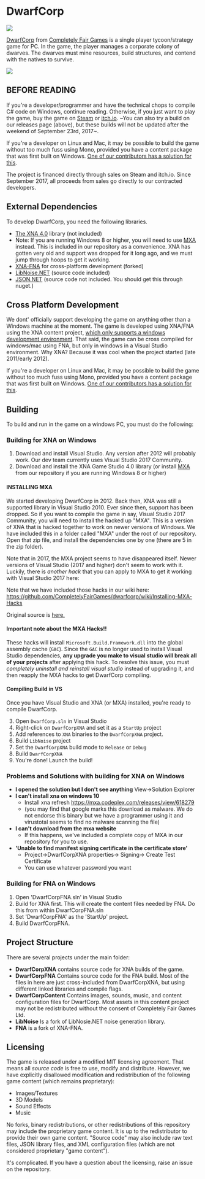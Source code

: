 # DwarfCorp

![](https://github.com/CompletelyFairGames/dwarfcorp/blob/master/DwarfCorp/DwarfCorpContent/Logos/gamelogo.png)

[DwarfCorp](www.dwarfcorp.com) from [Completely Fair Games](www.completelyfairgames.com) is a single player tycoon/strategy game for PC. In the game, the player manages a corporate colony of dwarves. The dwarves must mine resources, build structures, and contend with the natives to survive.

![](https://user-images.githubusercontent.com/241184/46921044-8a8f8000-cfc4-11e8-92bf-5431b3e41d3d.gif)

## BEFORE READING
If you're a developer/programmer and have the technical chops to compile C# code on Windows, continue reading. Otherwise, if you just want to play the game, buy the game on [Steam](http://store.steampowered.com/app/252390/DwarfCorp/?beta=0) or [itch.io](https://completelyfairgames.itch.io/dwarfcorp). ~You can also try a build on our releases page (above), but these builds will not be updated after the weekend of September 23rd, 2017~.

If you're a developer on Linux and Mac, it may be possible to build the game without too much fuss using Mono, provided you have a content package that was first built on Windows. [One of our contributors has a solution for this](https://github.com/CompletelyFairGames/dwarfcorp/issues/856).

The project is financed directly through sales on Steam and itch.io. Since September 2017, all proceeds from sales go directly to our contracted developers.

## External Dependencies
To develop DwarfCorp, you need the following libraries.

* [The XNA 4.0](https://www.microsoft.com/en-us/download/details.aspx?id=23714) library (not included)
* Note: If you are running Windows 8 or higher, you will need to use [MXA](https://github.com/CompletelyFairGames/dwarfcorp/wiki/Installing-MXA-Hacks) instead. This is included in our repository as a convenience. XNA has gotten very old and support was dropped for it long ago, and we must jump through hoops to get it working.
* [XNA-FNA](https://github.com/FNA-XNA/FNA) for cross-platform development (forked)
* [LibNoise.NET](https://libnoisedotnet.codeplex.com/) (source code included)
* [JSON.NET](https://github.com/JamesNK/Newtonsoft.Json) (source code not included. You should get this through nuget.)

## Cross Platform Development
We dont' officially support developing the game on anything other than a Windows machine at the moment. The game is developed using XNA/FNA using the XNA content project, [which only supports a windows development environment](https://github.com/FNA-XNA/FNA/issues/126). That said, the game can be cross compiled for windows/mac using FNA, but only in windows in a Visual Studio environment. Why XNA? Because it was cool when the project started (late 2011/early 2012).

If you're a developer on Linux and Mac, it may be possible to build the game without too much fuss using Mono, provided you have a content package that was first built on Windows. [One of our contributors has a solution for this](https://github.com/CompletelyFairGames/dwarfcorp/issues/856).

## Building

To build and run in the game on a windows PC, you must do the following:

### Building for XNA on Windows
1. Download and install Visual Studio. Any version after 2012 will probably work. Our dev team currently uses Visual Studio 2017 Community.
2. Download and install the XNA Game Studio 4.0 library (or install [MXA](https://github.com/CompletelyFairGames/dwarfcorp/wiki/Installing-MXA-Hacks) from our repository if you are running Windows 8 or higher)

#### INSTALLING MXA ####
We started developing DwarfCorp in 2012. Back then, XNA was still a supported library in Visual Studio 2010. Ever since then, support has been dropped. So if you want to compile the game in say, Visual Studio 2017 Community, you will need to install the hacked up "MXA". This is a version of XNA that is hacked together to work on newer versions of Windows. We have included this in a folder called "MXA" under the root of our repository. Open that zip file, and install the dependencies one by one (there are 5 in the zip folder).

Note that in 2017, the MXA project seems to have disappeared itself. Newer versions of Visual Studio (2017 and higher) don't seem to work with it. Luckily, there is *another hack* that you can apply to MXA to get it working with Visual Studio 2017 here:

Note that we have included those hacks in our wiki here: https://github.com/CompletelyFairGames/dwarfcorp/wiki/Installing-MXA-Hacks

Original source is [here.](https://gist.github.com/roy-t/2f089414078bf7218350e8c847951255)

#### Important note about the MXA Hacks!! ####
These hacks will install `Microsoft.Build.Framework.dll` into the global assembly cache (`GAC`). Since the `GAC` is no longer used to install Visual Studio dependencies, **any upgrade you make to visual studio will break all of your projects** after applying this hack. To resolve this issue, you must *completely uninstall and reinstall visual studio* instead of upgrading it, and then reapply the MXA hacks to get DwarfCorp compiling.

#### Compiling Build in VS ####
Once you have Visual Studio and XNA (or MXA) installed, you're ready to compile DwarfCorp.

3. Open `DwarfCorp.sln` in Visual Studio
4. Right-click on `DwarfCorpXNA` and set it as a `StartUp` project
5. Add references to `XNA` binaries to the `DwarfCorpXNA` project. 
6. Build `LibNoise` project
7. Set the `DwarfCorpXNA` build mode to `Release` or `Debug`
8. Build `DwarfCorpXNA`
9. You're done! Launch the build!

### Problems and Solutions with building for XNA on Windows
* **I opened the solution but I don't see anything**
    View->Solution Explorer
* **I can't install xna on windows 10**
    * Install xna refresh https://mxa.codeplex.com/releases/view/618279
    * (you may find that google marks this download as malware. We do not endorse this binary but we have a programmer using it and virustotal seems to find no malware scanning the file)
* **I can't download from the mxa website**
    * If this happens, we've included a complete copy of MXA in our repository for you to use.
* **'Unable to find manifest signing certificate in the certificate store'**
    * Project->DwarfCorpXNA properties-> Signing-> Create Test Certificate 
    * You can use whatever password you want
    
### Building for FNA on Windows
1. Open 'DwarfCorpFNA.sln' in Visual Studio
2. Build for XNA first. This will create the content files needed by FNA. Do this from within DwarfCorpFNA.sln
3. Set 'DwarfCorpFNA' as the 'StartUp' project.
4. Build DwarfCorpFNA.

## Project Structure
There are several projects under the main folder:

* **DwarfCorpXNA** contains source code for XNA builds of the game.
* **DwarfCorpFNA** Contains source code for the FNA build. Most of the files in here are just cross-included from DwarfCorpXNA, but using different linked libraries and compile flags.
* **DwarfCorpContent** Contains images, sounds, music, and content configuration files for DwarfCorp. Most assets in this content project may not be redistributed without the consent of Completely Fair Games Ltd.
* **LibNoise** Is a fork of LibNosie.NET noise generation library.
* **FNA** is a fork of XNA-FNA.

## Licensing
The game is released under a modified MIT licensing agreement. That means all *source code* is free to use, modify and distribute. However, we have explicitly disallowed modification and redistribution of the following game content (which remains proprietary):

* Images/Textures
* 3D Models
* Sound Effects
* Music

No forks, binary redistributions, or other redistributions of this repository may include the proprietary game content. It is up to the redistributor to provide their own game content. "Source code" may also include raw text files, JSON library files, and XML configuration files (which are not considered proprietary "game content").

It's complicated. If you have a question about the licensing, raise an issue on the repository.
